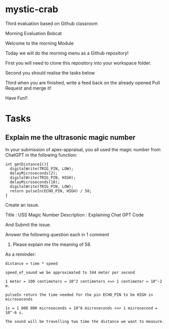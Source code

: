 # mystic-crab
Third evaluation based on Github classroom

Morning Evaluation Bobcat

Welcome to the morning Module

Today we will do the morning menu as a Github repository!

First you will need to clone this repository into your workspace folder.

Second you should realise the tasks below

Third when you are finished, write a feed back on the already opened Pull Request and merge it!

Have Fun!!

# Tasks

## Explain me the ultrasonic magic number

In your submission of apex-appraisal, you all used the magic number from ChatGPT in the following function:

```
int getDistance1(){
  digitalWrite(TRIG_PIN, LOW);
  delayMicroseconds(2);
  digitalWrite(TRIG_PIN, HIGH);
  delayMicroseconds(10);
  digitalWrite(TRIG_PIN, LOW);
  return pulseIn(ECHO_PIN, HIGH) / 58;
}
```

Create an issue.

Title : USS Magic Number
Description : Explaining Chat GPT Code

And Submit the issue.

Answer the following question each in 1 comment

1. Please explain me the meaning of 58.

As a reminder:
```
distance = time * speed

speed_of_sound we be approximated to 344 meter per second

1 meter = 100 centimeters = 10^2 centimeters <=> 1 centimeter = 10^-2 m.

pulseIn return the time needed for the pin ECHO_PIN to be HIGH in microseconds

1s = 1 000 000 microseconds = 10^6 microseconds <=> 1 microsecond = 10^-6 s.

The sound will be travelling two time the distance we want to measure.
```